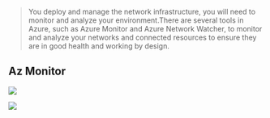 > You deploy and manage the network infrastructure, you will need to monitor and analyze your environment.There are several tools in Azure, such as Azure Monitor and Azure Network Watcher, to monitor and analyze your networks and connected resources to ensure they are in good health and working by design. 

## Az Monitor

![](https://docs.microsoft.com/en-us/learn/wwl-azure/design-implement-network-monitoring/media/azure-monitor-overview-15b1f34a.png)

![](https://docs.microsoft.com/en-us/learn/wwl-azure/design-implement-network-monitoring/media/azure-monitor-metrics-overview-bb85daba.png)

